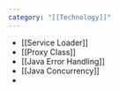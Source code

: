 ```yaml
---
category: "[[Technology]]"
---
```


- [[Service Loader]]
- [[Proxy Class]]
- [[Java Error Handling]]
- [[Java Concurrency]]
- 